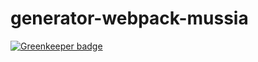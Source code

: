 # generator-webpack-mussia

[![Greenkeeper badge](https://badges.greenkeeper.io/yurikrupnik/generator-webpack-mussia.svg)](https://greenkeeper.io/)